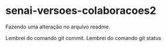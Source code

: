 # senai-versoes-colaboracoes2

Fazendo uma alteração no arquivo readme.


Lembrei do comando git commit.
Lembrei do comando git status

